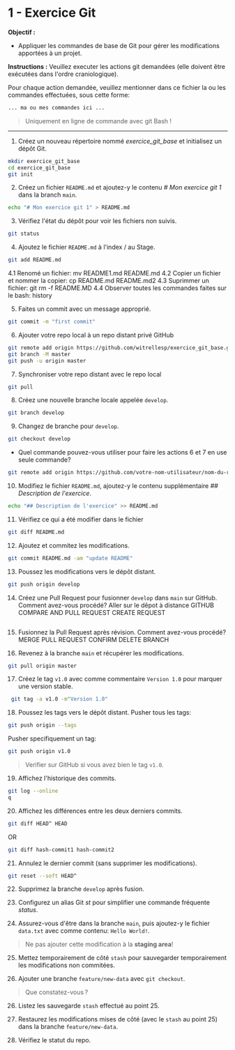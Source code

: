 # 1 - Exercice Git

**Objectif :**

- Appliquer les commandes de base de Git pour gérer les modifications apportées à un projet.

**Instructions :**
Veuillez executer les actions git demandées (elle doivent être exécutées dans l'ordre craniologique).

Pour chaque action demandée, veuillez mentionner dans ce fichier la ou les commandes effectuées, sous cette forme:

```sh
... ma ou mes commandes ici ...
```

> Uniquement en ligne de commande avec git Bash !

---

1. Créez un nouveau répertoire nommé _exercice_git_base_ et initialisez un dépôt Git.

```sh
mkdir exercice_git_base
cd exercice_git_base
git init
```

2. Créez un fichier `README.md` et ajoutez-y le contenu _# Mon exercice git 1_ dans la branch `main`.

```sh
echo "# Mon exercice git 1" > README.md
```

3. Vérifiez l'état du dépôt pour voir les fichiers non suivis.

```sh
git status
```

4. Ajoutez le fichier `README.md` à l'index / au Stage.

```sh
git add README.md
```

4.1 Renomé un fichier: mv README1.md README.md
4.2 Copier un fichier et nommer la copier: cp README.md README.md2
4.3 Suprimmer un fichier: git rm -f README.MD
4.4 Observer toutes les commandes faites sur le bash: history

5. Faites un commit avec un message approprié.

```sh
git commit -m "first commit"
```

6. Ajouter votre repo local à un repo distant privé GitHub

```sh
git remote add origin https://github.com/witrellesp/exercice_git_base.git
git branch -M master
git push -u origin master
```

7. Synchroniser votre repo distant avec le repo local

```sh
git pull
```

8. Créez une nouvelle branche locale appelée `develop`.

```sh
git branch develop
```

9. Changez de branche pour `develop`.

```sh
git checkout develop
```

- Quel commande pouvez-vous utiliser pour faire les actions 6 et 7 en use seule commande?

```sh
git remote add origin https://github.com/votre-nom-utilisateur/nom-du-repository.git && git push -u origin master
```

10. Modifiez le fichier `README.md`, ajoutez-y le contenu supplémentaire _## Description de l'exercice_.

```sh
echo "## Description de l'exercice" >> README.md
```

11. Vérifiez ce qui a été modifier dans le fichier

```sh
git diff README.md
```

12. Ajoutez et commitez les modifications.

```sh
git commit README.md -am "update README"

```

13. Poussez les modifications vers le dépôt distant.

```sh
git push origin develop
```

14. Créez une Pull Request pour fusionner `develop` dans `main` sur GitHub. Comment avez-vous procédé?
    Aller sur le dêpot à distance GITHUB
    COMPARE AND PULL REQUEST
    CREATE REQUEST

```sh

```

15. Fusionnez la Pull Request après révision. Comment avez-vous procédé?
    MERGE PULL REQUEST
    CONFIRM
    DELETE BRANCH

16. Revenez à la branche `main` et récupérer les modifications.

```sh
git pull origin master
```

17. Créez le tag `v1.0` avec comme commentaire `Version 1.0` pour marquer une version stable.

```sh
 git tag -a v1.0 -m"Version 1.0"
```

18. Poussez les tags vers le dépôt distant.
    Pusher tous les tags:

```sh
git push origin --tags
```

Pusher specifiquement un tag:

```sh
git push origin v1.0
```

> Verifier sur GitHub si vous avez bien le tag `v1.0`.

19. Affichez l'historique des commits.

```sh
git log --online
q
```

20. Affichez les différences entre les deux derniers commits.

```sh
git diff HEAD^ HEAD
```

OR

```sh
git diff hash-commit1 hash-commit2
```

21. Annulez le dernier commit (sans supprimer les modifications).
```sh
git reset --soft HEAD^
```

22. Supprimez la branche `develop` après fusion.

23. Configurez un alias Git _st_ pour simplifier une commande fréquente _status_.

24. Assurez-vous d'être dans la branche `main`, puis ajoutez-y le fichier `data.txt` avec comme contenu: `Hello World!`.

> Ne pas ajouter cette modification à la **staging area**!

25. Mettez temporairement de côté `stash` pour sauvegarder temporairement les modifications non commitées.

26. Ajouter une branche `feature/new-data` avec `git checkout`.

> Que constatez-vous ?

26. Listez les sauvegarde `stash` effectué au point 25.

27. Restaurez les modifications mises de côté (avec le `stash` au point 25) dans la branche `feature/new-data`.

28. Vérifiez le statut du repo.
